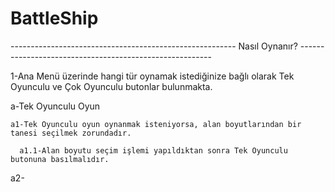 # BattleShip
--------------------------------------------------------  Nasıl Oynanır?  --------------------------------------------------------

1-Ana Menü üzerinde hangi tür oynamak istediğinize bağlı olarak Tek Oyunculu ve Çok Oyunculu butonlar bulunmakta.

a-Tek Oyunculu Oyun

    a1-Tek Oyunculu oyun oynanmak isteniyorsa, alan boyutlarından bir tanesi seçilmek zorundadır.
    
      a1.1-Alan boyutu seçim işlemi yapıldıktan sonra Tek Oyunculu butonuna basılmalıdır.
  a2-
